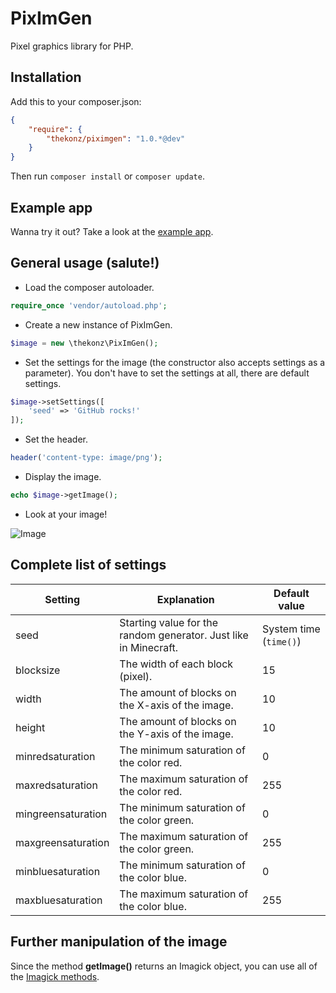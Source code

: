 # PixImGen

Pixel graphics library for PHP.

## Installation

Add this to your composer.json:

```JSON
{
	"require": {
		"thekonz/piximgen": "1.0.*@dev"
	}
}
```

Then run `composer install` or `composer update`.

## Example app

Wanna try it out? Take a look at the [example app](https://github.com/thekonz/piximgengui).

## General usage (salute!)

* Load the composer autoloader.

```PHP
require_once 'vendor/autoload.php';
```

* Create a new instance of PixImGen.

```PHP
$image = new \thekonz\PixImGen();
```

* Set the settings for the image (the constructor also accepts settings as a parameter). You don't have to set the settings at all, there are default settings.

```PHP
$image->setSettings([
	'seed' => 'GitHub rocks!'
]);
```

* Set the header.

```PHP
header('content-type: image/png');
```

* Display the image.

```PHP
echo $image->getImage();
```

* Look at your image!

![Image]()

## Complete list of settings

| Setting | Explanation | Default value |
| --- | --- | --- |
| seed | Starting value for the random generator. Just like in Minecraft. | System time (`time()`) |
| blocksize | The width of each block (pixel). | 15 |
| width | The amount of blocks on the X-axis of the image. | 10 |
| height | The amount of blocks on the Y-axis of the image. | 10 |
| minredsaturation | The minimum saturation of the color red. | 0 |
| maxredsaturation | The maximum saturation of the color red. | 255 |
| mingreensaturation | The minimum saturation of the color green. | 0 |
| maxgreensaturation | The maximum saturation of the color green. | 255 |
| minbluesaturation | The minimum saturation of the color blue. | 0 |
| maxbluesaturation | The maximum saturation of the color blue. | 255 |

## Further manipulation of the image

Since the method **getImage()** returns an Imagick object, you can use all of the [Imagick methods](http://php.net/manual/en/book.imagick.php).